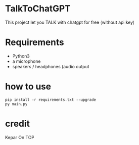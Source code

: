 # TalkToChatGPT
This project let you TALK with chatgpt for free (without api key)
# Requirements
- Python3
- a microphone
- speakers / headphones (audio output
# how to use
```
pip install -r requirements.txt --upgrade
py main.py
```
# credit
Kepar On TOP

